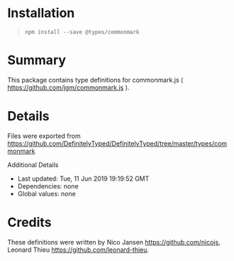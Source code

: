 # Installation
> `npm install --save @types/commonmark`

# Summary
This package contains type definitions for commonmark.js ( https://github.com/jgm/commonmark.js ).

# Details
Files were exported from https://github.com/DefinitelyTyped/DefinitelyTyped/tree/master/types/commonmark

Additional Details
 * Last updated: Tue, 11 Jun 2019 19:19:52 GMT
 * Dependencies: none
 * Global values: none

# Credits
These definitions were written by Nico Jansen <https://github.com/nicojs>, Leonard Thieu <https://github.com/leonard-thieu>.
